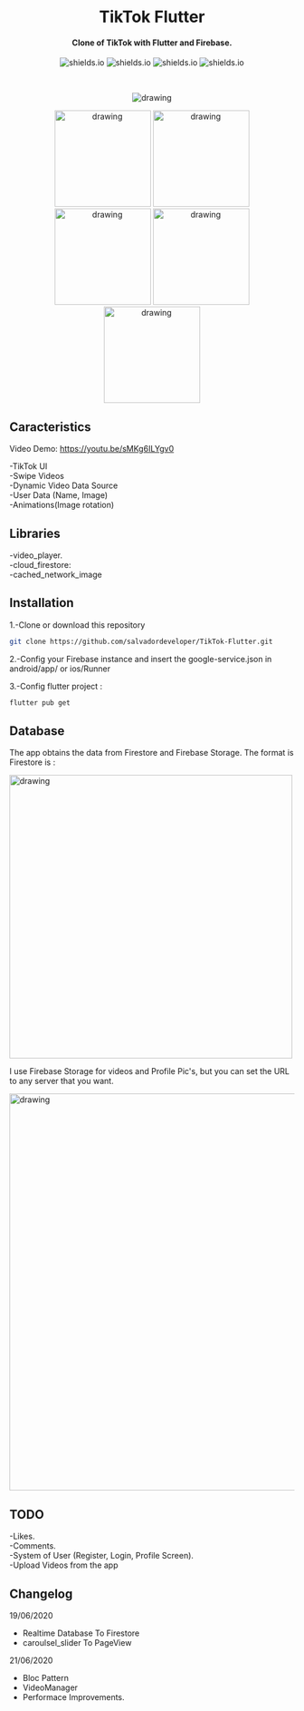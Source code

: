 <h1 align="center">
    <br>
    TikTok Flutter
</h1>
<h4 align="center">
 Clone of TikTok with Flutter and Firebase.
</h4>

<p align="center">
  <img alt="shields.io" src="https://img.shields.io/github/license/salvadordeveloper/TikTok-Flutter" />
  <img alt="shields.io" src="https://img.shields.io/github/issues/salvadordeveloper/TikTok-Flutter" />
  <img alt="shields.io" src="https://img.shields.io/github/stars/salvadordeveloper/TikTok-Flutter?style=social" />
  <img alt="shields.io" src="https://img.shields.io/youtube/views/sMKg6ILYgv0?style=social" />
</p>
<br/>
<p align="center">
    <img src="https://raw.githubusercontent.com/salvadordeveloper/TikTok-Flutter/master/images/tiktok.gif" alt="drawing" />

</p>

<p align="center">
    <img src="https://raw.githubusercontent.com/salvadordeveloper/TikTok-Flutter/master/images/1.png" alt="drawing"   width="170"/>
    <img src="https://raw.githubusercontent.com/salvadordeveloper/TikTok-Flutter/master/images/2.png" alt="drawing"   width="170"/>
    <img src="https://raw.githubusercontent.com/salvadordeveloper/TikTok-Flutter/master/images/3.png" alt="drawing"   width="170"/>
    <img src="https://raw.githubusercontent.com/salvadordeveloper/TikTok-Flutter/master/images/4.png" alt="drawing"   width="170"/>
    <img src="https://raw.githubusercontent.com/salvadordeveloper/TikTok-Flutter/master/images/5.png" alt="drawing"   width="170"/>

</p>

## Caracteristics 
Video Demo: https://youtu.be/sMKg6ILYgv0 

-TikTok UI                                 
-Swipe Videos                                                            
-Dynamic Video Data Source                                                                  
-User Data (Name, Image)  
-Animations(Image rotation)  

## Libraries
-video_player.   
-cloud_firestore:  
-cached_network_image

## Installation

1.-Clone or download this repository 

```bash
git clone https://github.com/salvadordeveloper/TikTok-Flutter.git
```

2.-Config your Firebase instance and insert the google-service.json in android/app/ or ios/Runner

3.-Config flutter project : 

```bash
flutter pub get
```

## Database

The app obtains the data from Firestore and Firebase Storage. The format is Firestore is : 

<img src="https://raw.githubusercontent.com/salvadordeveloper/TikTok-Flutter/master/images/database.png" alt="drawing" width="500"/>

I use Firebase Storage for videos and Profile Pic's, but you can set the URL to any server that you want.

<img src="https://raw.githubusercontent.com/salvadordeveloper/TikTok-Flutter/master/images/Storage.png" alt="drawing" width="700"/>

## TODO

-Likes.   
-Comments.   
-System of User (Register, Login, Profile Screen).   
-Upload Videos from the app


## Changelog

19/06/2020 
- Realtime Database To Firestore
- caroulsel_slider To PageView 

21/06/2020
- Bloc Pattern
- VideoManager
- Performace Improvements.

